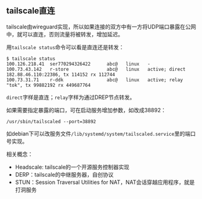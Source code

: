 ## tailscale直连

tailscale由wireguard实现，所以如果连接的双方中有一方将UDP端口暴露在公网中，就可以直连，否则流量将被转发，增加延迟。

用`tailscale status`命令可以看是直连还是转发：

```
$ tailscale status
100.126.218.41  ser770294326422      abc@   linux   -
100.73.43.142   r-store              abc@   linux   active; direct 182.88.46.110:22386, tx 114152 rx 112744
100.73.31.71    r-ddk                abc@   linux   active; relay "tok", tx 99882192 rx 449687764
```

`direct`字样是直连；`relay`字样为通过DREP节点转发。



如果需要指定暴露的端口，可在启动服务增加参数，如改成38892：

```
/usr/sbin/tailscaled --port=38892
```

如debian下可以改服务文件`/lib/systemd/system/tailscaled.service`里的端口号实现。



相关概念：

- Headscale: tailscale的一个开源服务控制器实现
- DERP：tailscale的中继服务器，自创协议
- STUN：Session Traversal Utilities for NAT，NAT会话穿越应用程序，就是打洞服务